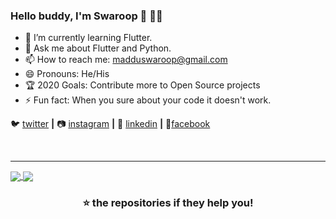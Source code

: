 ### Hello buddy, I'm Swaroop 👋 :man_technologist:



- 🌱 I’m currently learning Flutter.
- 💬 Ask me about Flutter and Python.
- 📫 How to reach me: <a href="mailto:madduswaroop@gmail.com">madduswaroop@gmail.com</a>
- 😄 Pronouns: He/His
-  :trophy: 2020 Goals: Contribute more to Open Source projects
- ⚡ Fun fact: When you sure about your code it doesn't work.


 🐦 [twitter][twitter] **|** 📷 [instagram][instagram] **|** 👔 [linkedin][linkedin] **|** 📱[facebook][facebook]

[website]: http://swaroopmaddu.github.io/
[twitter]: https://twitter.com/Madduswaroop
[linkedin]: https://www.linkedin.com/in/madduswaroop
[instagram]: https://instagram.com/madduswaroop
[facebook]: https://www.facebook.com/maddu.swaroop
<!--🌏 [website][website] **|**-->

<br>
<hr>
<a href="https://github.com/swaroopmaddu/">
  <img align="center" src="https://github-readme-stats.vercel.app/api?username=swaroopmaddu&show_icons=true&hide=prs" />
</a> 
<a href="https://github.com/swaroopmaddu">
  <img align="center" src="https://github-readme-stats.vercel.app/api/top-langs/?username=swaroopmaddu&layout=compact" />
</a>


<div align="center">

###   ⭐ the repositories if they help you!
